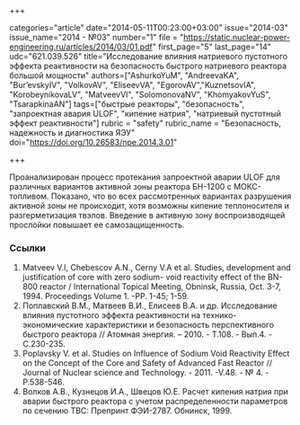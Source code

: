 +++

categories="article"
date="2014-05-11T00:23:00+03:00"
issue="2014-03"
issue_name="2014 - №03"
number="1"
file = "https://static.nuclear-power-engineering.ru/articles/2014/03/01.pdf"
first_page="5"
last_page="14"
udc="621.039.526"
title="Исследование влияния натриевого пустотного эффекта реактивности на безопасность быстрого натриевого реактора большой мощности"
authors=["AshurkoYuM", "AndreevaKA", "Bur’evskyIV", "VolkovAV", "EliseevVA", "EgorovAV","KuznetsovIA", "KorobeynikovaLV", "MatveevVI", "SolomonovaNV", "KhomyakovYuS", "TsarapkinaAN"]
tags=["быстрые реакторы", "безопасность", "запроектная авария ULOF", "кипение натрия", "натриевый пустотный эффект реактивности"]
rubric = "safety"
rubric_name = "Безопасность, надежность и диагностика ЯЭУ"
doi="https://doi.org/10.26583/npe.2014.3.01"

+++

Проанализирован процесс протекания запроектной аварии ULOF для различных вариантов активной зоны реактора БН-1200 с МОКС-топливом. Показано, что во всех рассмотренных вариантах разрушения активной зоны не происходит, хотя возможны кипение теплоносителя и разгерметизация твэлов. Введение в активную зону воспроизводящей прослойки повышает ее самозащищенность.

### Ссылки

1. Matveev V.I, Chebescov A.N., Cerny V.A et al. Studies, development and justification of core with zero sodium- void reactivity effect of the BN-800 reactor / International Topical Meeting, Obninsk, Russia, Oct. 3-7, 1994. Proceedings Volume 1. -PP. 1-45; 1-59.
2. Поплавский В.М., Матвеев В.И., Елисеев В.А. и др. Исследование влияния пустотного эффекта реактивности на технико-экономические характеристики и безопасность перспективного быстрого реактора // Атомная энергия. – 2010. - Т.108. - Вып.4. - С.230-235.
3. Poplavsky V. et al. Studies on Influence of Sodium Void Reactivity Effect on the Concept of the Core and Safety of Advanced Fast Reactor // Journal of Nuclear science and Technology. - 2011. -V.48. - № 4. - P.538-546.
4. Волков А.В., Кузнецов И.А., Швецов Ю.Е. Расчет кипения натрия при аварии быстрого реактора с учетом распределенности параметров по сечению ТВС: Препринт ФЭИ-2787. Обнинск, 1999.